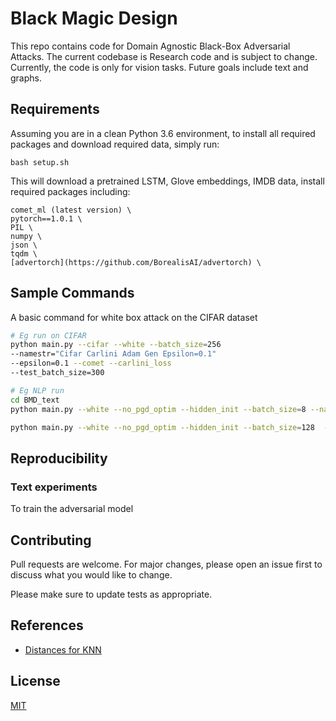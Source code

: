 # Black Magic Design

This repo contains code for Domain Agnostic Black-Box Adversarial Attacks. The current codebase is Research code and is subject to change. Currently, the code is only for vision tasks. Future goals include text and graphs.

## Requirements
Assuming you are in a clean Python 3.6 environment, to install all required packages and download required data, simply run:
```
bash setup.sh
```

This will download a pretrained LSTM, Glove embeddings, IMDB data, install required packages including:
```
comet_ml (latest version) \
pytorch==1.0.1 \
PIL \
numpy \
json \
tqdm \
[advertorch](https://github.com/BorealisAI/advertorch) \
```


## Sample Commands
A basic command for white box attack on the CIFAR dataset
```bash
# Eg run on CIFAR
python main.py --cifar --white --batch_size=256
--namestr="Cifar Carlini Adam Gen Epsilon=0.1"
--epsilon=0.1 --comet --carlini_loss
--test_batch_size=300

# Eg NLP run
cd BMD_text
python main.py --white --no_pgd_optim --hidden_init --batch_size=8 --namestr="BMD Text" --LAMBDA=10

python main.py --white --no_pgd_optim --hidden_init --batch_size=128  --namestr="carlini_Text" --LAMBDA=0.01 --carlini_loss --comet
```

## Reproducibility
### Text experiments
To train the adversarial model


## Contributing
Pull requests are welcome. For major changes, please open an issue first to discuss what you would like to change.

Please make sure to update tests as appropriate.

## References
- [Distances for KNN](https://arxiv.org/pdf/1708.04321.pdf)

## License
[MIT](https://choosealicense.com/licenses/mit/)

